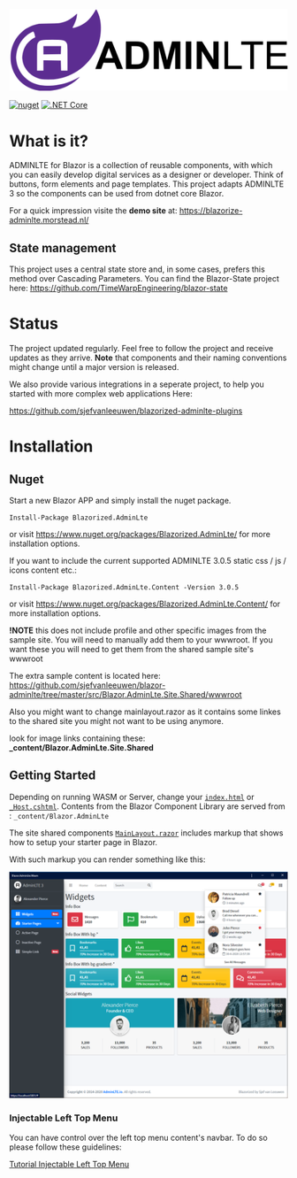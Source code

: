 ﻿![adminlte for blazor](docs/img/blazor-adminlte.svg)

[![nuget](https://img.shields.io/nuget/v/Blazorized.AdminLte)](https://www.nuget.org/packages/Blazorized.AdminLte/)
[![.NET Core](https://github.com/sjefvanleeuwen/blazor-adminlte/workflows/.NET%20Core/badge.svg)](https://github.com/sjefvanleeuwen/blazor-adminlte/actions)

# What is it?

ADMINLTE for Blazor is a collection of reusable components, with which you can easily develop digital services as a designer or developer. Think of buttons, form elements and page templates. This project adapts ADMINLTE 3 so the components can be used from dotnet core Blazor.

For a quick impression visite the **demo site** at: https://blazorize-adminlte.morstead.nl/

## State management

This project uses a central state store and, in some cases, prefers this method over Cascading Parameters. You can find the Blazor-State project here:
https://github.com/TimeWarpEngineering/blazor-state

# Status

The project updated regularly. Feel free to follow the project and receive updates as they arrive.
**Note** that components and their naming conventions might change until a major version is released.

We also provide various integrations in a seperate project, to help you started with more complex web applications Here:

https://github.com/sjefvanleeuwen/blazorized-adminlte-plugins

# Installation

## Nuget

Start a new Blazor APP and simply install the nuget package.

```
Install-Package Blazorized.AdminLte
```
or visit https://www.nuget.org/packages/Blazorized.AdminLte/ for more installation options.

If you want to include the current supported ADMINLTE 3.0.5 static css / js / icons content etc.:

```
Install-Package Blazorized.AdminLte.Content -Version 3.0.5
```
or visit https://www.nuget.org/packages/Blazorized.AdminLte.Content/ for more installation options.

**!NOTE** this does not include profile and other specific images from the sample site. You will need to manually add them to your wwwroot.
If you want these you will need to get them from the shared sample site's wwwroot

The extra sample content is located here:
https://github.com/sjefvanleeuwen/blazor-adminlte/tree/master/src/Blazor.AdminLte.Site.Shared/wwwroot

Also you might want to change mainlayout.razor as it contains some linkes to the shared site you might not want to be using anymore.

look for image links containing these:  **_content/Blazor.AdminLte.Site.Shared**

## Getting Started


Depending on running WASM or Server, change your 
[`index.html`](./src/Blazor.AdminLte.Wasm/wwwroot/index.html) or
[`_Host.cshtml`](./src/Blazor.AdminLte.Site/Pages/_Host.cshtml).
Contents from the Blazor Component Library are served from : `_content/Blazor.AdminLte`

The site shared components [`MainLayout.razor`](./src/Blazor.AdminLte.Site.Shared/MainLayout.razor) includes markup that shows how to setup your starter page in Blazor.

With such markup you can render something like this:

![screenshot](docs/img/adminlte-screenshot.png)

### Injectable Left Top Menu

You can have control over the left top menu content's navbar. To do so please follow these guidelines:

[Tutorial Injectable  Left Top Menu](./docs/navbar-left-injectable-menu.md)